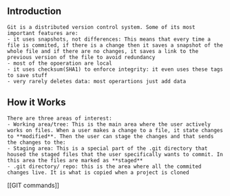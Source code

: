 ## Introduction

	Git is a distributed version control system. Some of its most important features are:
	- it uses snapshots, not differences: This means that every time a file is commited, if there is a change then it saves a snapshot of the whole file and if there are no changes, it saves a link to the previous version of the file to avoid redundancy
	- most of the opoeration are local
	- it uses checksum(SHA1) to enforce integrity: it even uses these tags to save stuff
	- very rarely deletes data: most operartions just add data

## How it Works

	There are three areas of interest:
	- Working area/tree: This is the main area where the user actively works on files. When a user makes a change to a file, it state changes to **modified**. Then the user can stage the changes and that sends the changes to the:
	- Staging area: This is a special part of the .git directory that housed the staged files that the user specifically wants to commit. In this area the files are marked as **staged**
	- .git directory/ repo: this is the area where all the commited changes live. It is what is copied when a project is cloned

[[GIT commands]]